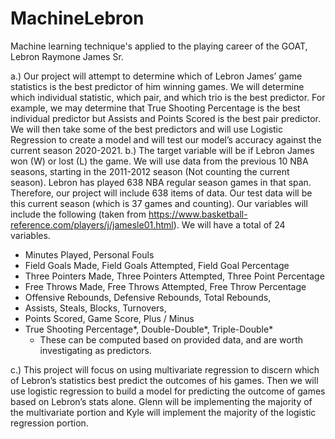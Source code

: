 # MachineLebron
Machine learning technique's applied to the playing career of the GOAT, Lebron Raymone James Sr.

a.) Our project will attempt to determine which of Lebron James’ game statistics is the best predictor of him winning games. We will determine which individual statistic, which pair, and which trio is the best predictor. For example, we may determine that True Shooting Percentage is the best individual predictor but Assists and Points Scored is the best pair predictor. We will then take some of the best predictors and will use Logistic Regression to create a model and will test our model’s accuracy against the current season 2020-2021.
b.) The target variable will be if Lebron James won (W) or lost (L) the game. We will use data from the previous 10 NBA seasons, starting in the 2011-2012 season (Not counting the current season). Lebron has played 638 NBA regular season games in that span. Therefore, our project will include 638 items of data. Our test data will be this current season (which is 37 games and counting). Our variables will include the following (taken from https://www.basketball-reference.com/players/j/jamesle01.html). We will have a total of 24 variables.
* Minutes Played, Personal Fouls
* Field Goals Made, Field Goals Attempted, Field Goal Percentage
* Three Pointers Made, Three Pointers Attempted, Three Point Percentage
* Free Throws Made, Free Throws Attempted, Free Throw Percentage
* Offensive Rebounds, Defensive Rebounds, Total Rebounds, 
* Assists, Steals, Blocks, Turnovers, 
* Points Scored, Game Score, Plus / Minus
* True Shooting Percentage*, Double-Double*, Triple-Double*
  * These can be computed based on provided data, and are worth investigating as predictors.

c.) This project will focus on using multivariate regression to discern which of Lebron’s statistics best predict the outcomes of his games. Then we will use logistic regression to build a model for predicting the outcome of games based on Lebron’s stats alone. Glenn will be implementing the majority of the multivariate portion and Kyle will implement the majority of the logistic regression portion.
